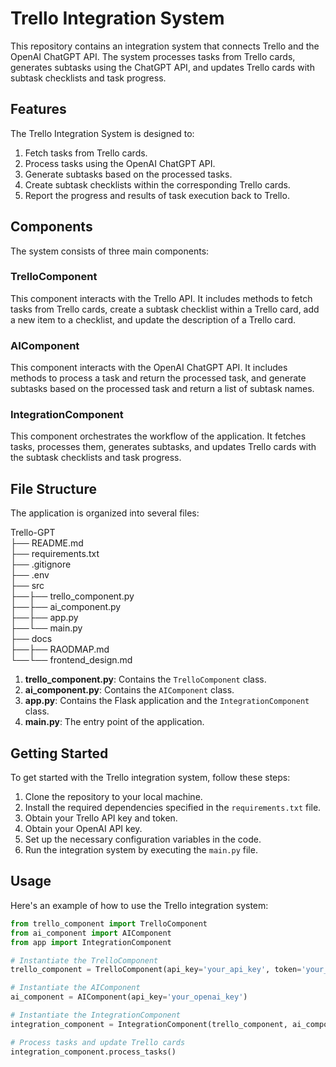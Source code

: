 # Trello Integration System

This repository contains an integration system that connects Trello and the OpenAI ChatGPT API. The system processes tasks from Trello cards, generates subtasks using the ChatGPT API, and updates Trello cards with subtask checklists and task progress.

## Features

The Trello Integration System is designed to:

1. Fetch tasks from Trello cards.
2. Process tasks using the OpenAI ChatGPT API.
3. Generate subtasks based on the processed tasks.
4. Create subtask checklists within the corresponding Trello cards.
5. Report the progress and results of task execution back to Trello.

## Components

The system consists of three main components:

### TrelloComponent

This component interacts with the Trello API. It includes methods to fetch tasks from Trello cards, create a subtask checklist within a Trello card, add a new item to a checklist, and update the description of a Trello card.

### AIComponent

This component interacts with the OpenAI ChatGPT API. It includes methods to process a task and return the processed task, and generate subtasks based on the processed task and return a list of subtask names.

### IntegrationComponent

This component orchestrates the workflow of the application. It fetches tasks, processes them, generates subtasks, and updates Trello cards with the subtask checklists and task progress.

## File Structure

The application is organized into several files:

Trello-GPT   
├── README.md  
├── requirements.txt  
├── .gitignore  
├── .env  
├── src   
├──├── trello_component.py  
├──├── ai_component.py  
├──├── app.py  
├──└── main.py  
├── docs  
├──├── RAODMAP.md  
└──└── frontend_design.md  

1. **trello_component.py**: Contains the `TrelloComponent` class.
2. **ai_component.py**: Contains the `AIComponent` class.
3. **app.py**: Contains the Flask application and the `IntegrationComponent` class.
4. **main.py**: The entry point of the application.

## Getting Started

To get started with the Trello integration system, follow these steps:

1. Clone the repository to your local machine.
2. Install the required dependencies specified in the `requirements.txt` file.
3. Obtain your Trello API key and token.
4. Obtain your OpenAI API key.
5. Set up the necessary configuration variables in the code.
6. Run the integration system by executing the `main.py` file.

## Usage

Here's an example of how to use the Trello integration system:

```python
from trello_component import TrelloComponent
from ai_component import AIComponent
from app import IntegrationComponent

# Instantiate the TrelloComponent
trello_component = TrelloComponent(api_key='your_api_key', token='your_token', board_id='your_board_id')

# Instantiate the AIComponent
ai_component = AIComponent(api_key='your_openai_key')

# Instantiate the IntegrationComponent
integration_component = IntegrationComponent(trello_component, ai_component)

# Process tasks and update Trello cards
integration_component.process_tasks()
